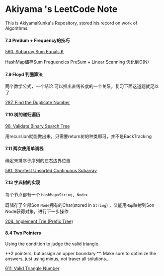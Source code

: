 # Akiyama \'s LeetCode Note

This is AkiyamaKunka's Repository, stored his record on work of Algorithms.



#### 7.3 PreSum + Frequency的技巧

[560. Subarray Sum Equals K](https://leetcode-cn.com/problems/subarray-sum-equals-k/)

HashMap储存Sum Frequencies PreSum + Linear Scanning 优化到O(N)



#### 7.9 Floyd 判圈算法

两个数学公式，一个结论 可以推出直线长度的一个关系。复习下面这道题就足以了

[287. Find the Duplicate Number](https://leetcode-cn.com/problems/find-the-duplicate-number/)



#### 7.10 树的递归遍历

[98. Validate Binary Search Tree](https://leetcode-cn.com/problems/validate-binary-search-tree/)

用recursion就能做出来，只需要return树的种类即可，并不是BackTracking



#### 7.11 两次使用单调栈

确定未排序子序列的左右边界位置

[581. Shortest Unsorted Continuous Subarray](https://leetcode-cn.com/problems/shortest-unsorted-continuous-subarray/)



#### 7.13 字典树的实现

每个节点都有一个 ```HashMap<String, Node>```

既储存了全部Son ```Node```拥有的Char(stored in ```String```) ，又能用```Map```映射到Son Node获得对象，进行下一步操作

[208. Implement Trie (Prefix Tree)](https://leetcode-cn.com/problems/implement-trie-prefix-tree/)



#### 8.4 Two Pointers

Using the condition to judge the valid triangle.

**2 pointers, but assign an upper boundary **. Make sure to optimize the answers, just using minus, not traver all solutions...

[611. Valid Triangle Number](https://leetcode-cn.com/problems/valid-triangle-number/)


